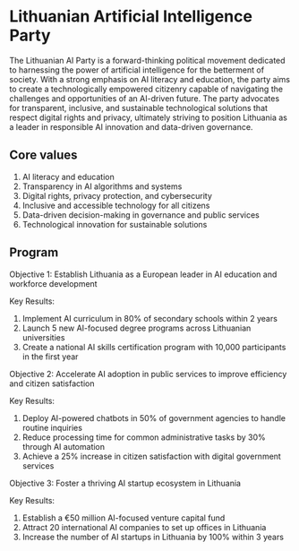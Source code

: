 # Lithuanian Artificial Intelligence Party
The Lithuanian AI Party is a forward-thinking political movement dedicated to harnessing the power of artificial intelligence for the betterment of society. With a strong emphasis on AI literacy and education, the party aims to create a technologically empowered citizenry capable of navigating the challenges and opportunities of an AI-driven future. The party advocates for transparent, inclusive, and sustainable technological solutions that respect digital rights and privacy, ultimately striving to position Lithuania as a leader in responsible AI innovation and data-driven governance.

## Core values
1. AI literacy and education
2. Transparency in AI algorithms and systems
3. Digital rights, privacy protection, and cybersecurity
4. Inclusive and accessible technology for all citizens
5. Data-driven decision-making in governance and public services
6. Technological innovation for sustainable solutions

## Program 

Objective 1: Establish Lithuania as a European leader in AI education and workforce development

Key Results:
1. Implement AI curriculum in 80% of secondary schools within 2 years
2. Launch 5 new AI-focused degree programs across Lithuanian universities
3. Create a national AI skills certification program with 10,000 participants in the first year

Objective 2: Accelerate AI adoption in public services to improve efficiency and citizen satisfaction

Key Results:
1. Deploy AI-powered chatbots in 50% of government agencies to handle routine inquiries
2. Reduce processing time for common administrative tasks by 30% through AI automation
3. Achieve a 25% increase in citizen satisfaction with digital government services

Objective 3: Foster a thriving AI startup ecosystem in Lithuania

Key Results:
1. Establish a €50 million AI-focused venture capital fund
2. Attract 20 international AI companies to set up offices in Lithuania
3. Increase the number of AI startups in Lithuania by 100% within 3 years
